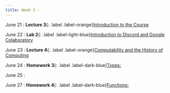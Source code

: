 ```yaml
---
title: Week 2 - 
---
```


June 21 
: **Lecture 3**{: .label .label-orange}[Introduction to the Course](#)

June 22
: **Lab 2**{: .label .label-light-blue}[Introduction to Discord and Google Colaboratory](#)

June 23
: **Lecture 4**{: .label .label-orange}[Computability and the History of Computing](#)

June 24
: **Homework 3**{: .label .label-dark-blue}[Types: ](#)

June 25
: [](#)

June 27
: **Homework 4**{: .label .label-dark-blue}[Functions: ](#)
